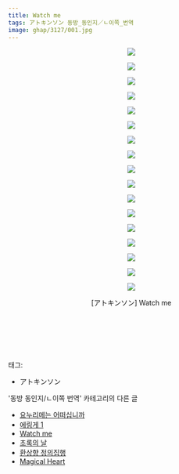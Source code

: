 ```yaml
---
title: Watch me
tags: アトキンソン 동방_동인지／ㄴ이쪽_번역
image: ghap/3127/001.jpg
---
```

<div class="article">
<p style="text-align: center; clear: none; float: none;"><img src="{{ site.nasurl }}/ghap/3127/001.jpg"/></p>
<p style="text-align: center; clear: none; float: none;"><img src="{{ site.nasurl }}/ghap/3127/002.jpg"/></p>
<p style="text-align: center; clear: none; float: none;"><img src="{{ site.nasurl }}/ghap/3127/003.jpg"/></p>
<p style="text-align: center; clear: none; float: none;"><img src="{{ site.nasurl }}/ghap/3127/004.jpg"/></p>
<p style="text-align: center; clear: none; float: none;"><img src="{{ site.nasurl }}/ghap/3127/005.jpg"/></p>
<p style="text-align: center; clear: none; float: none;"><img src="{{ site.nasurl }}/ghap/3127/006.jpg"/></p>
<p style="text-align: center; clear: none; float: none;"><img src="{{ site.nasurl }}/ghap/3127/007.jpg"/></p>
<p style="text-align: center; clear: none; float: none;"><img src="{{ site.nasurl }}/ghap/3127/008.jpg"/></p>
<p style="text-align: center; clear: none; float: none;"><img src="{{ site.nasurl }}/ghap/3127/009.jpg"/></p>
<p style="text-align: center; clear: none; float: none;"><img src="{{ site.nasurl }}/ghap/3127/010.jpg"/></p>
<p style="text-align: center; clear: none; float: none;"><img src="{{ site.nasurl }}/ghap/3127/011.jpg"/></p>
<p style="text-align: center; clear: none; float: none;"><img src="{{ site.nasurl }}/ghap/3127/012.jpg"/></p>
<p style="text-align: center; clear: none; float: none;"><img src="{{ site.nasurl }}/ghap/3127/013.jpg"/></p>
<p style="text-align: center; clear: none; float: none;"><img src="{{ site.nasurl }}/ghap/3127/014.jpg"/></p>
<p style="text-align: center; clear: none; float: none;"><img src="{{ site.nasurl }}/ghap/3127/015.jpg"/></p>
<p style="text-align: center; clear: none; float: none;"><img src="{{ site.nasurl }}/ghap/3127/016.jpg"/></p>
<p style="text-align: center; clear: none; float: none;"><img src="{{ site.nasurl }}/ghap/3127/017.jpg"/></p>
<p style="text-align: center; clear: none; float: none;">[アトキンソン] Watch me</p>
<p style="text-align: center; clear: none; float: none;"><br/></p>
<p style="text-align: center; clear: none; float: none;"><br/></p>
<p><br/></p>
</div><div class="tagTrail">
<p>태그: </p>
<ul>
<li>アトキンソン</li>
</ul>
</div><div class="another">
<p>'동방 동인지/ㄴ이쪽 번역' 카테고리의 다른 글</p>
<ul>
<li><a href="/2017-02-11-ghap_3146">요누리메는 어떠십니까</a></li>
<li><a href="/2017-02-03-ghap_3135">에링게 1</a></li>
<li><a href="/2017-01-28-ghap_3127">Watch me</a></li>
<li><a href="/2017-01-27-ghap_3126">초록의 날</a></li>
<li><a href="/2017-01-20-ghap_3123">환상향 정의집행</a></li>
<li><a href="/2017-01-18-ghap_3122">Magical Heart</a></li>
</ul>
</div><div class="cb_module cb_fluid">
<div class="cb_wrt cb_profile">
</div><!-- commentList close -->
</div>